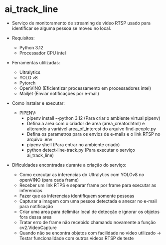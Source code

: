 # ai_track_line

- Serviço de monitoramento de streaming de video RTSP usado para identificar se alguma pessoa se moveu no local.

- Requisitos:
    - Python 3.12
    - Processador CPU intel

- Ferramentas utilizadas:
    - Ultralytics
    - YOLO v8 
    - Pytorch
    - OpenVINO (Eficientizar processamento em processadores intel)
    - Mailjet (Enviar notificações por e-mail)

- Como instalar e executar:
    - PIPENV:
        - pipenv install --python 3.12 (Para criar o ambiente virtual pipenv)
        - Defina a area com o criador de area (area_creator.html) e alterando a variável area_of_interest do arquivo find-people.py
        - Defina os parametros para os envios de e-mails e o link RTSP no arquivo .env
        - pipenv shell (Para entrar no ambiente criado)
        - python detect-line-track.py (Para executar o serviço ai_track_line)

- Dificuldades encontradas durante a criação do serviço:
    - Como executar as inferencias do Ultralytics com YOLOv8 no openVINO (para cada frame)
    - Receber um link RTPS e separar frame por frame para executar as inferencias
    - Fazer que as inferencias identifiquem somente pessoas
    - Capturar a imagem com uma pessoa detectada e anexar no e-mail para notificação 
    - Criar uma area para delimitar local de detecção e ignorar os objetos fora dessa area
    - Tratar erro de frame não recebido chamando novamente a função cv2.VideoCapture
    - Quando não se encontra objetos com facilidade no video utilizado -> Testar funcionalidade com outros videos RTSP de teste